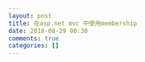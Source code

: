 ```yaml
---
layout: post
title: 在asp.net mvc 中使用membership
date: 2010-08-29 00:30
comments: true
categories: []
---
```

<p>
